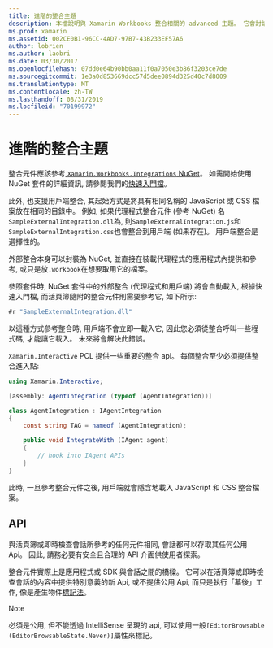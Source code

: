 ```yaml
---
title: 進階的整合主題
description: 本檔說明與 Xamarin Workbooks 整合相關的 advanced 主題。 它會討論 xamarin 活頁簿中的整合 NuGet 套件和 API 公開。
ms.prod: xamarin
ms.assetid: 002CE0B1-96CC-4AD7-97B7-43B233EF57A6
author: lobrien
ms.author: laobri
ms.date: 03/30/2017
ms.openlocfilehash: 07dd0e64b90bb0aa11f0a7050e3b86f3203ce7de
ms.sourcegitcommit: 1e3a0d853669dcc57d5dee0894d325d40c7d8009
ms.translationtype: MT
ms.contentlocale: zh-TW
ms.lasthandoff: 08/31/2019
ms.locfileid: "70199972"
---
```

# <a name="advanced-integration-topics"></a>進階的整合主題

整合元件應該參考[ `Xamarin.Workbooks.Integrations` NuGet][nuget]。 如需開始使用 NuGet 套件的詳細資訊, 請參閱我們的[快速入門檔](~/tools/workbooks/sdk/index.md)。

此外, 也支援用戶端整合, 其起始方式是將具有相同名稱的 JavaScript 或 CSS 檔案放在相同的目錄中。 例如, 如果代理程式整合元件 (參考 NuGet) 名`SampleExternalIntegration.dll`為, 則`SampleExternalIntegration.js`和`SampleExternalIntegration.css`也會整合到用戶端 (如果存在)。 用戶端整合是選擇性的。

外部整合本身可以封裝為 NuGet, 並直接在裝載代理程式的應用程式內提供和參考, 或只是放`.workbook`在想要取用它的檔案。

參照套件時, NuGet 套件中的外部整合 (代理程式和用戶端) 將會自動載入, 根據快速入門檔, 而活頁簿隨附的整合元件則需要參考它, 如下所示:

```csharp
#r "SampleExternalIntegration.dll"
```

以這種方式參考整合時, 用戶端不會立即&mdash;載入它, 因此您必須從整合呼叫一些程式碼, 才能讓它載入。 未來將會解決此錯誤。

`Xamarin.Interactive` PCL 提供一些重要的整合 api。 每個整合至少必須提供整合進入點:

```csharp
using Xamarin.Interactive;

[assembly: AgentIntegration (typeof (AgentIntegration))]

class AgentIntegration : IAgentIntegration
{
    const string TAG = nameof (AgentIntegration);

    public void IntegrateWith (IAgent agent)
    {
        // hook into IAgent APIs
    }
}
```

此時, 一旦參考整合元件之後, 用戶端就會隱含地載入 JavaScript 和 CSS 整合檔案。

## <a name="apis"></a>API

與活頁簿或即時檢查會話所參考的任何元件相同, 會話都可以存取其任何公用 Api。 因此, 請務必要有安全且合理的 API 介面供使用者探索。

整合元件實際上是應用程式或 SDK 與會話之間的橋樑。 它可以在活頁簿或即時檢查會話的內容中提供特別意義的新 Api, 或不提供公用 Api, 而只是執行「幕後」工作, 像是產生物件[標記法](~/tools/workbooks/sdk/representations.md)。

> [!NOTE]
> 必須是公用, 但不能透過 IntelliSense 呈現的 api, 可以使用一般`[EditorBrowsable (EditorBrowsableState.Never)]`屬性來標記。

[nuget]: https://nuget.org/packages/Xamarin.Workbooks.Integration
